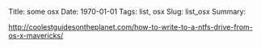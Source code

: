 Title: some osx
Date: 1970-01-01
Tags: list, osx
Slug: list_osx
Summary:

http://coolestguidesontheplanet.com/how-to-write-to-a-ntfs-drive-from-os-x-mavericks/
